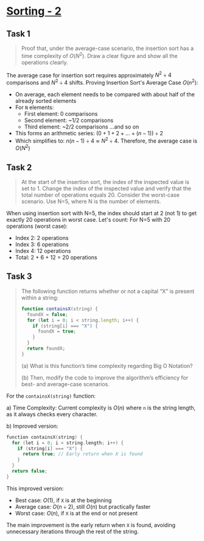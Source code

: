 # [Sorting - 2](https://github.com/d-khan/dslabs/blob/main/intro/sorting-2.md)

## Task 1

> Proof that, under the average-case scenario, the insertion sort has a time
> complexity of $O(N^2)$. Draw a clear figure and show all the operations
> clearly.

The average case for insertion sort requires approximately $N^2 \div 4$
comparisons and $N^2 \div 4$ shifts.
Proving Insertion Sort's Average Case $O(n^2)$:


- On average, each element needs to be compared with about half of the already
  sorted elements
- For `N` elements:
  - First element: 0 comparisons
  - Second element: ~1/2 comparisons
  - Third element: ~2/2 comparisons ...and so on
- This forms an arithmetic series: $(0 + 1 + 2 + ... + (n-1)) \div 2$
- Which simplifies to: $n(n-1) \div 4 \approx N^2 \div 4$. Therefore, the
  average case is $O(N^2)$

## Task 2

> At the start of the insertion sort, the index of the inspected value is set
> to 1. Change the index of the inspected value and verify that the total number
> of operations equals 20. Consider the worst-case scenario. Use N=5, where N is
> the number of elements.

When using insertion sort with N=5, the index should start at 2 (not 1) to get
exactly 20 operations in worst case. Let's count:
For N=5 with 20 operations (worst case):

- Index 2: 2 operations
- Index 3: 6 operations
- Index 4: 12 operations
- Total: 2 + 6 + 12 = 20 operations

## Task 3

> The following function returns whether or not a capital “X” is present within
> a string:
>
> ```js
> function containsX(string) {
>   foundX = false;
>   for (let i = 0; i < string.length; i++) {
>     if (string[i] === "X") {
>       foundX = true;
>     }
>   }
>   return foundX;
> }
> ```
>
> (a) What is this function’s time complexity regarding Big O Notation?
>
> (b) Then, modify the code to improve the algorithm’s efficiency for best- and
> average-case scenarios.

For the `containsX(string)` function:

a) Time Complexity: Current complexity is $O(n)$ where `n` is the string length,
as it always checks every character.

b) Improved version:

```cpp
function containsX(string) {
  for (let i = 0; i < string.length; i++) {
    if (string[i] === "X") {
      return true; // Early return when X is found
    }
  }
  return false;
}
```

This improved version:

- Best case: $O(1)$, if `X` is at the beginning
- Average case: $O(n \div 2)$, still $O(n)$ but practically faster
- Worst case: $O(n)$, if `X` is at the end or not present

The main improvement is the early return when `X` is found, avoiding unnecessary
iterations through the rest of the string.
